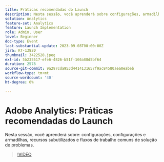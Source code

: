 ```yaml
---
title: Práticas recomendadas do Launch
description: Nesta sessão, você aprenderá sobre configurações, armadilhas e problemas, recursos pouco aproveitados e fluxos de trabalho comuns para solução de problemas.
solution: Analytics
feature-set: Analytics
feature: Launch Implementation
role: Admin, User
level: Beginner
doc-type: Event
last-substantial-update: 2023-09-08T00:00:00Z
jira: KT-13820
thumbnail: 3422528.jpeg
exl-id: 5b235517-efe6-4826-b51f-166a88d5bf64
duration: 2578
source-git-commit: 9a297cda953d4414131657f9ac84580aea0eabeb
workflow-type: tm+mt
source-wordcount: '40'
ht-degree: 0%

---
```


# Adobe Analytics: Práticas recomendadas do Launch

Nesta sessão, você aprenderá sobre: configurações, configurações e armadilhas, recursos subutilizados e fluxos de trabalho comuns de solução de problemas.

>[!VIDEO](https://video.tv.adobe.com/v/3422528/?learn=on)
